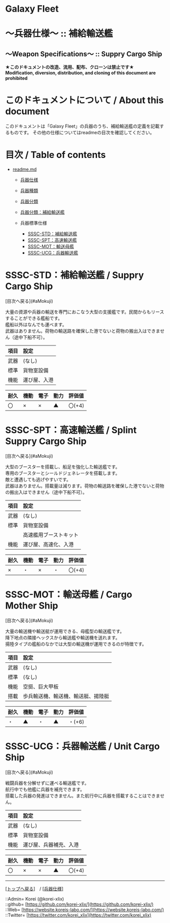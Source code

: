 # Galaxy Fleet
  
<h1>～兵器仕様～ :: 補給輸送艦</h1>  
<h2>～Weapon Specifications～ :: Suppry Cargo Ship</h2>  
  

**★このドキュメントの改造、流用、配布、クローンは禁止です★**  
    **Modification, diversion, distribution, and cloning of this document are prohibited**  
  

<h1 id="aHowto">このドキュメントについて / About this document</h1>  
このドキュメントは「Galaxy Fleet」の兵器のうち、補給輸送艦の定義を記載するものです。  
その他の仕様についてはreadmeの目次を確認してください。  
  





<h1 id="aMokuji">目次 / Table of contents</h1>  

* [readme.md](/readme.md)
  * [兵器仕様](../readme.md)
  * [兵器種類](../../strategypart/readme.md#aUnitKind)
  * [兵器分類](../readme.md#aUnitClass)

  * [兵器分類：補給輸送艦](../readme.md#aSupplyCargoShip)

  * 兵器標準仕様
    * [SSSC-STD：補給輸送艦](#aSuppryCargoShip)
    * [SSSC-SPT：高速輸送艦](#aSplintSuppryCargoShip)
    * [SSSC-MOT：輸送母艦](#aCargoMotherShip)
    * [SSSC-UCG：兵器輸送艦](#aUnitCargoShip)
  





<h1 id="aSuppryCargoShip">SSSC-STD：補給輸送艦 / Suppry Cargo Ship</h1>  
  [目次へ戻る](#aMokuji)  
  

大量の資源や兵器の輸送を専門におこなう大型の支援艦です。民間からもリースすることができる艦船です。  
艦船以外はなんでも運べます。  
武器はありません。荷物の輸送路を確保した港でないと荷物の搬出入はできません（途中下船不可）。  

|項目  |設定  |
|:--|:--|
|武器  |(なし)  |
|標準  |貨物室設備  |
|機能  |運び屋、入港  |

|耐久  |機動  |電子  |動力  |評価値    |
|:--|:--|:--|:--|:--|
| 〇   | ×   | ×   | ▲   | 〇(+4)   |
  





<h1 id="aSplintSuppryCargoShip">SSSC-SPT：高速輸送艦 / Splint Suppry Cargo Ship</h1>  
  [目次へ戻る](#aMokuji)  
  

大型のブースターを搭載し、船足を強化した輸送艦です。  
専用のブースターとシールドジェネレータを搭載します。  
敵と遭遇しても逃げやすいです。  
武器はありません。搭載量は減ります。荷物の輸送路を確保した港でないと荷物の搬出入はできません（途中下船不可）。  

|項目  |設定  |
|:--|:--|
|武器  |(なし)  |
|標準  |貨物室設備  |
|      |高速艦用ブーストキット  |
|機能  |運び屋、高速化、入港  |

|耐久  |機動  |電子  |動力  |評価値    |
|:--|:--|:--|:--|:--|
| ×   | ・   | ×   | ・   | 〇(+4)   |
  





<h1 id="aCargoMotherShip">SSSC-MOT：輸送母艦 / Cargo Mother Ship</h1>  
  [目次へ戻る](#aMokuji)  
  

大量の輸送機や輸送艇が運用できる、母艦型の輸送艦です。  
降下地点の隣接ヘックスから輸送艦や輸送機を送れます。  
揚陸タイプの艦船のなかでは大型の輸送機が運用できるのが特徴です。  

|項目  |設定  |
|:--|:--|
|武器  |(なし)  |
|標準  |(なし)  |
|機能  |空挺、巨大甲板  |
|搭載  |歩兵輸送機、輸送機、輸送艇、揚陸艇  |

|耐久  |機動  |電子  |動力  |評価値    |
|:--|:--|:--|:--|:--|
| ・   | ▲   | ・   | ▲   | ・(+6)   |
  





<h1 id="aUnitCargoShip">SSSC-UCG：兵器輸送艦 / Unit Cargo Ship</h1>  
  [目次へ戻る](#aMokuji)  
  

戦闘兵器を分解せずに運べる輸送艦です。  
航行中でも他艦に兵器を補充できます。  
搭載した兵器の発進はできません。また航行中に兵器を搭載することはできません。  

|項目  |設定  |
|:--|:--|
|武器  |(なし)  |
|標準  |貨物室設備  |
|機能  |運び屋、兵器補充、入港  |

|耐久  |機動  |電子  |動力  |評価値    |
|:--|:--|:--|:--|:--|
| 〇   | ×   | ×   | ▲   | 〇(+4)   |
  





***
[[トップへ戻る]](/readme.md)　/
[[兵器仕様]](../readme.md)  
  
::Admin= Korei (@korei-xlix)  
::github= [https://github.com/korei-xlix/](https://github.com/korei-xlix/)  
::Web= [https://website.koreis-labo.com/](https://website.koreis-labo.com/)  
::Twitter= [https://twitter.com/korei_xlix](https://twitter.com/korei_xlix)  
